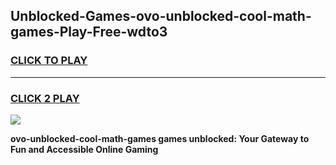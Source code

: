 
## Unblocked-Games-ovo-unblocked-cool-math-games-Play-Free-wdto3
<h3>
<a href="https://premium76.site?title=ovo-unblocked-cool-math-games&ref=15A">CLICK TO PLAY</a></h3>
<hr>

<h3>
<a href="https://premium76.site?title=ovo-unblocked-cool-math-games&ref=15A">CLICK 2 PLAY</a>
  
</h3>

<a href="https://premium76.site?title=ovo-unblocked-cool-math-games&ref=15A"><img src="https://clearcache.store/games.png"></a>


**ovo-unblocked-cool-math-games games unblocked: Your Gateway to Fun and Accessible Online Gaming**
